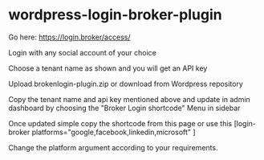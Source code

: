 # wordpress-login-broker-plugin


Go here:
https://login.broker/access/

Login with any social account of your choice

Choose a tenant name as shown and you will get an API key

Upload brokenlogin-plugin.zip or download from Wordpress repository

Copy the tenant name and api key mentioned above and update in admin dashboard by choosing the "Broker Login shortcode" Menu in sidebar

Once updated simple copy the shortcode from this page or use this [login-broker platforms="google,facebook,linkedin,microsoft" ] 

Change the platform argument according to your requirements.
